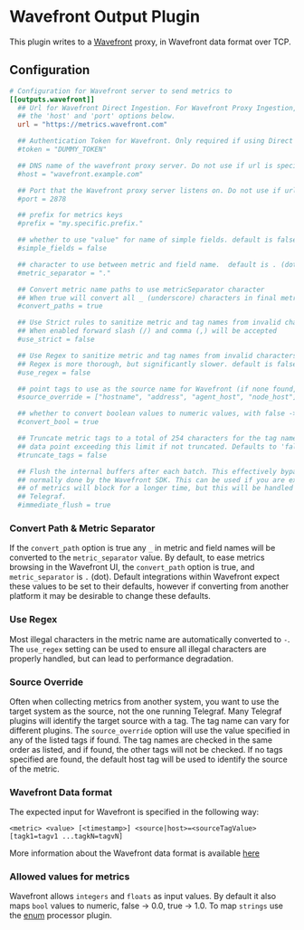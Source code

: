 # Wavefront Output Plugin

This plugin writes to a [Wavefront](https://www.wavefront.com) proxy, in
Wavefront data format over TCP.

## Configuration

```toml
# Configuration for Wavefront server to send metrics to
[[outputs.wavefront]]
  ## Url for Wavefront Direct Ingestion. For Wavefront Proxy Ingestion, see
  ## the 'host' and 'port' options below.
  url = "https://metrics.wavefront.com"

  ## Authentication Token for Wavefront. Only required if using Direct Ingestion
  #token = "DUMMY_TOKEN"

  ## DNS name of the wavefront proxy server. Do not use if url is specified
  #host = "wavefront.example.com"

  ## Port that the Wavefront proxy server listens on. Do not use if url is specified
  #port = 2878

  ## prefix for metrics keys
  #prefix = "my.specific.prefix."

  ## whether to use "value" for name of simple fields. default is false
  #simple_fields = false

  ## character to use between metric and field name.  default is . (dot)
  #metric_separator = "."

  ## Convert metric name paths to use metricSeparator character
  ## When true will convert all _ (underscore) characters in final metric name. default is true
  #convert_paths = true

  ## Use Strict rules to sanitize metric and tag names from invalid characters
  ## When enabled forward slash (/) and comma (,) will be accepted
  #use_strict = false

  ## Use Regex to sanitize metric and tag names from invalid characters
  ## Regex is more thorough, but significantly slower. default is false
  #use_regex = false

  ## point tags to use as the source name for Wavefront (if none found, host will be used)
  #source_override = ["hostname", "address", "agent_host", "node_host"]

  ## whether to convert boolean values to numeric values, with false -> 0.0 and true -> 1.0. default is true
  #convert_bool = true

  ## Truncate metric tags to a total of 254 characters for the tag name value. Wavefront will reject any
  ## data point exceeding this limit if not truncated. Defaults to 'false' to provide backwards compatibility.
  #truncate_tags = false

  ## Flush the internal buffers after each batch. This effectively bypasses the background sending of metrics
  ## normally done by the Wavefront SDK. This can be used if you are experiencing buffer overruns. The sending
  ## of metrics will block for a longer time, but this will be handled gracefully by the internal buffering in
  ## Telegraf.
  #immediate_flush = true
```

### Convert Path & Metric Separator

If the `convert_path` option is true any `_` in metric and field names will be
converted to the `metric_separator` value.  By default, to ease metrics browsing
in the Wavefront UI, the `convert_path` option is true, and `metric_separator`
is `.` (dot).  Default integrations within Wavefront expect these values to be
set to their defaults, however if converting from another platform it may be
desirable to change these defaults.

### Use Regex

Most illegal characters in the metric name are automatically converted to `-`.
The `use_regex` setting can be used to ensure all illegal characters are
properly handled, but can lead to performance degradation.

### Source Override

Often when collecting metrics from another system, you want to use the target
system as the source, not the one running Telegraf.  Many Telegraf plugins will
identify the target source with a tag. The tag name can vary for different
plugins. The `source_override` option will use the value specified in any of the
listed tags if found. The tag names are checked in the same order as listed, and
if found, the other tags will not be checked. If no tags specified are found,
the default host tag will be used to identify the source of the metric.

### Wavefront Data format

The expected input for Wavefront is specified in the following way:

```text
<metric> <value> [<timestamp>] <source|host>=<sourceTagValue> [tagk1=tagv1 ...tagkN=tagvN]
```

More information about the Wavefront data format is available
[here](https://community.wavefront.com/docs/DOC-1031)

### Allowed values for metrics

Wavefront allows `integers` and `floats` as input values.  By default it also
maps `bool` values to numeric, false -> 0.0, true -> 1.0.  To map `strings` use
the [enum](../../processors/enum) processor plugin.
